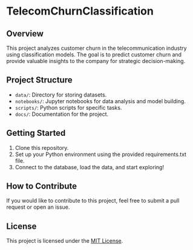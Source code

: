 # TelecomChurnClassification

## Overview
This project analyzes customer churn in the telecommunication industry using classification models. The goal is to predict customer churn and provide valuable insights to the company for strategic decision-making.

## Project Structure
- `data/`: Directory for storing datasets.
- `notebooks/`: Jupyter notebooks for data analysis and model building.
- `scripts/`: Python scripts for specific tasks.
- `docs/`: Documentation for the project.

## Getting Started
1. Clone this repository.
2. Set up your Python environment using the provided requirements.txt file.
3. Connect to the database, load the data, and start exploring!

## How to Contribute
If you would like to contribute to this project, feel free to submit a pull request or open an issue.

## License
This project is licensed under the [MIT License](LICENSE).

